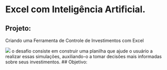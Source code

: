 # Excel com Inteligência Artificial.
## Projeto:
Criando uma Ferramenta de Controle de Investimentos com Excel

<img src="assets/img/">
o desafio consiste em construir uma planilha que ajude o usuário a realizar essas simulações, auxiliando-o a tomar decisões mais informadas sobre seus investimentos.
## Objetivo:
